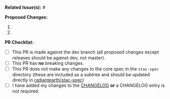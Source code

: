 **Related Issue(s):** #


**Proposed Changes:**

1. 
2. 

**PR Checklist:**

- [ ] This PR is made against the dev branch (all proposed changes except releases should be against dev, not master).
- [ ] This PR has **no** breaking changes.
- [ ] This PR does not make any changes to the core spec in the `stac-spec` directory (these are included as a subtree and should be updated directly in [radiantearth/stac-spec](https://github.com/radiantearth/stac-spec))
- [ ] I have added my changes to the [CHANGELOG](https://github.com/radiantearth/stac-api-spec/blob/dev/CHANGELOG.md) **or** a CHANGELOG entry is not required.
